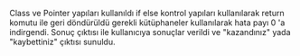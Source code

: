 Class ve Pointer yapıları kullanıldı if else kontrol yapıları kullanılarak return komutu ile geri döndürüldü gerekli kütüphaneler kullanılarak hata payı 0 'a indirgendi.
Sonuç çıktısı ile kullanıcıya sonuçlar verildi ve "kazandınız" yada "kaybettiniz" çıktısı sunuldu.
